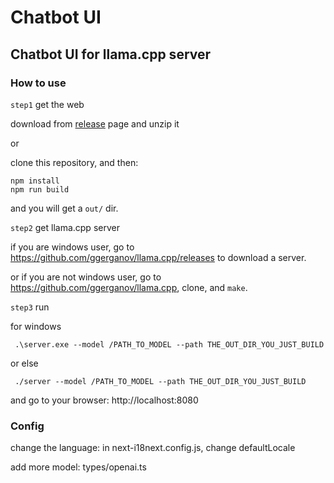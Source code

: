 
# Chatbot UI

## Chatbot UI for llama.cpp server

### How to use

`step1` get the web

download from [release](https://github.com/yportne13/chatbot-ui-llama.cpp/releases) page and unzip it

or

clone this repository, and then:

```
npm install
npm run build
```

and you will get a `out/` dir.

`step2` get llama.cpp server

if you are windows user, go to https://github.com/ggerganov/llama.cpp/releases to download a server.

or if you are not windows user, go to https://github.com/ggerganov/llama.cpp, clone, and `make`.

`step3` run

for windows

```
 .\server.exe --model /PATH_TO_MODEL --path THE_OUT_DIR_YOU_JUST_BUILD
```

or else

```
 ./server --model /PATH_TO_MODEL --path THE_OUT_DIR_YOU_JUST_BUILD
```

and go to your browser: http://localhost:8080

### Config

change the language: in next-i18next.config.js, change defaultLocale

add more model: types/openai.ts
